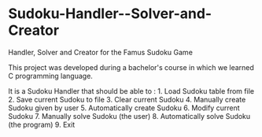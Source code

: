 # Sudoku-Handler--Solver-and-Creator
Handler, Solver and Creator for the Famus Sudoku Game

This project was developed during a bachelor's course in which we learned C programming language.

It is a Sudoku Handler that should be able to :
	1. Load Sudoku table from file 
	2. Save current Sudoku to file
	3. Clear current Sudoku
	4. Manually create Sudoku given by user
	5. Automatically create Sudoku
	6. Modify current Sudoku
	7. Manually solve Sudoku (the user)
	8. Automatically solve Sudoku (the program)
	9. Exit
